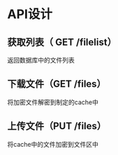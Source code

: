 # API设计
## 获取列表（ GET /filelist）
返回数据库中的文件列表

## 下载文件（GET /files）
将加密文件解密到制定的cache中

## 上传文件（PUT /files）
将cache中的文件加密到文件区中
